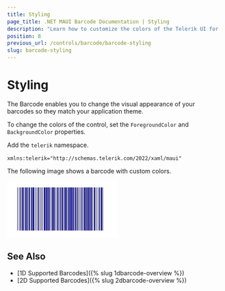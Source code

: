 ```yaml
---
title: Styling
page_title: .NET MAUI Barcode Documentation | Styling
description: "Learn how to customize the colors of the Telerik UI for .NET MAUI Barcode."
position: 8
previous_url: /controls/barcode/barcode-styling
slug: barcode-styling
---
```


# Styling

The Barcode enables you to change the visual appearance of your barcodes so they match your application theme.

To change the colors of the control, set the `ForegroundColor` and `BackgroundColor` properties.

<snippet id='barcode-features-colors' />

Add the `telerik` namespace.

```XAML
xmlns:telerik="http://schemas.telerik.com/2022/xaml/maui"
```

The following image shows a barcode with custom colors.

![Barcode Colors](images/barcode_colors.png)

## See Also

- [1D Supported Barcodes]({% slug 1dbarcode-overview %})
- [2D Supported Barcodes]({% slug 2dbarcode-overview %})
